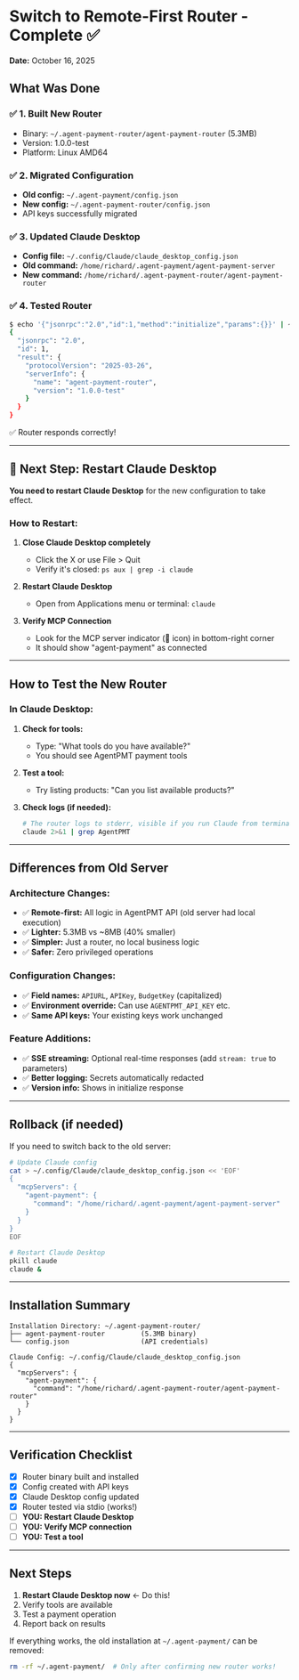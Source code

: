 # Switch to Remote-First Router - Complete ✅

**Date:** October 16, 2025

## What Was Done

### ✅ 1. Built New Router
- Binary: `~/.agent-payment-router/agent-payment-router` (5.3MB)
- Version: 1.0.0-test
- Platform: Linux AMD64

### ✅ 2. Migrated Configuration
- **Old config:** `~/.agent-payment/config.json`
- **New config:** `~/.agent-payment-router/config.json`
- API keys successfully migrated

### ✅ 3. Updated Claude Desktop
- **Config file:** `~/.config/Claude/claude_desktop_config.json`
- **Old command:** `/home/richard/.agent-payment/agent-payment-server`
- **New command:** `/home/richard/.agent-payment-router/agent-payment-router`

### ✅ 4. Tested Router
```bash
$ echo '{"jsonrpc":"2.0","id":1,"method":"initialize","params":{}}' | ~/.agent-payment-router/agent-payment-router
{
  "jsonrpc": "2.0",
  "id": 1,
  "result": {
    "protocolVersion": "2025-03-26",
    "serverInfo": {
      "name": "agent-payment-router",
      "version": "1.0.0-test"
    }
  }
}
```
✅ Router responds correctly!

---

## 🚀 Next Step: Restart Claude Desktop

**You need to restart Claude Desktop** for the new configuration to take effect.

### How to Restart:

1. **Close Claude Desktop completely**
   - Click the X or use File > Quit
   - Verify it's closed: `ps aux | grep -i claude`

2. **Restart Claude Desktop**
   - Open from Applications menu or terminal: `claude`

3. **Verify MCP Connection**
   - Look for the MCP server indicator (🔌 icon) in bottom-right corner
   - It should show "agent-payment" as connected

---

## How to Test the New Router

### In Claude Desktop:

1. **Check for tools:**
   - Type: "What tools do you have available?"
   - You should see AgentPMT payment tools

2. **Test a tool:**
   - Try listing products: "Can you list available products?"

3. **Check logs (if needed):**
   ```bash
   # The router logs to stderr, visible if you run Claude from terminal
   claude 2>&1 | grep AgentPMT
   ```

---

## Differences from Old Server

### Architecture Changes:
- ✅ **Remote-first:** All logic in AgentPMT API (old server had local execution)
- ✅ **Lighter:** 5.3MB vs ~8MB (40% smaller)
- ✅ **Simpler:** Just a router, no local business logic
- ✅ **Safer:** Zero privileged operations

### Configuration Changes:
- ✅ **Field names:** `APIURL`, `APIKey`, `BudgetKey` (capitalized)
- ✅ **Environment override:** Can use `AGENTPMT_API_KEY` etc.
- ✅ **Same API keys:** Your existing keys work unchanged

### Feature Additions:
- ✅ **SSE streaming:** Optional real-time responses (add `stream: true` to parameters)
- ✅ **Better logging:** Secrets automatically redacted
- ✅ **Version info:** Shows in initialize response

---

## Rollback (if needed)

If you need to switch back to the old server:

```bash
# Update Claude config
cat > ~/.config/Claude/claude_desktop_config.json << 'EOF'
{
  "mcpServers": {
    "agent-payment": {
      "command": "/home/richard/.agent-payment/agent-payment-server"
    }
  }
}
EOF

# Restart Claude Desktop
pkill claude
claude &
```

---

## Installation Summary

```
Installation Directory: ~/.agent-payment-router/
├── agent-payment-router         (5.3MB binary)
└── config.json                  (API credentials)

Claude Config: ~/.config/Claude/claude_desktop_config.json
{
  "mcpServers": {
    "agent-payment": {
      "command": "/home/richard/.agent-payment-router/agent-payment-router"
    }
  }
}
```

---

## Verification Checklist

- [x] Router binary built and installed
- [x] Config created with API keys
- [x] Claude Desktop config updated
- [x] Router tested via stdio (works!)
- [ ] **YOU: Restart Claude Desktop**
- [ ] **YOU: Verify MCP connection**
- [ ] **YOU: Test a tool**

---

## Next Steps

1. **Restart Claude Desktop now** ← Do this!
2. Verify tools are available
3. Test a payment operation
4. Report back on results

If everything works, the old installation at `~/.agent-payment/` can be removed:
```bash
rm -rf ~/.agent-payment/  # Only after confirming new router works!
```

